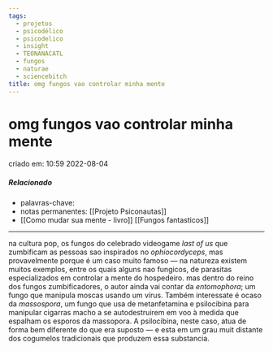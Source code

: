 ```yaml
---
tags:
  - projetos
  - psicodélico
  - psicodelico
  - insight
  - TEONANACATL
  - fungos
  - naturae
  - sciencebitch
title: omg fungos vao controlar minha mente
---
```

# omg fungos vao controlar minha mente
criado em: 10:59 2022-08-04

##### Relacionado
- palavras-chave: 
- notas permanentes: [[Projeto Psiconautas]]
-  [[Como mudar sua mente - livro]] [[Fungos fantasticos]]

---
na cultura pop, os fungos do celebrado videogame *last of us* que zumbificam as pessoas sao inspirados no *ophiocordyceps*, mas provavelmente porque é um caso muito famoso — na natureza existem muitos exemplos, entre os quais alguns nao fungicos, de parasitas especializados em controlar a mente do hospedeiro. 
mas dentro do reino dos fungos zumbificadores, o autor ainda vai contar da *entomophora*; um fungo que manipula moscas usando um vírus. Também interessate é ocaso da *massospora*, um fungo que usa de metanfetamina e psilocibina para manipular cigarras macho a se autodestruirem em voo à medida que espalham os esporos da massopora. A psilocibina, neste caso, atua de forma bem diferente do que era suposto — e esta em um grau muit distante dos cogumelos tradicionais que produzem essa substancia. 


